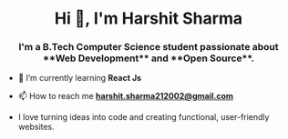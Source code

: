 <h1 align="center">Hi 👋, I'm Harshit Sharma</h1>
<h3 align="center">I'm a B.Tech Computer Science student passionate about **Web Development** and **Open Source**.</h3>


- 🌱 I’m currently learning **React Js**

- 📫 How to reach me **harshit.sharma212002@gmail.com**

- I love turning ideas into code and creating functional, user-friendly websites.





